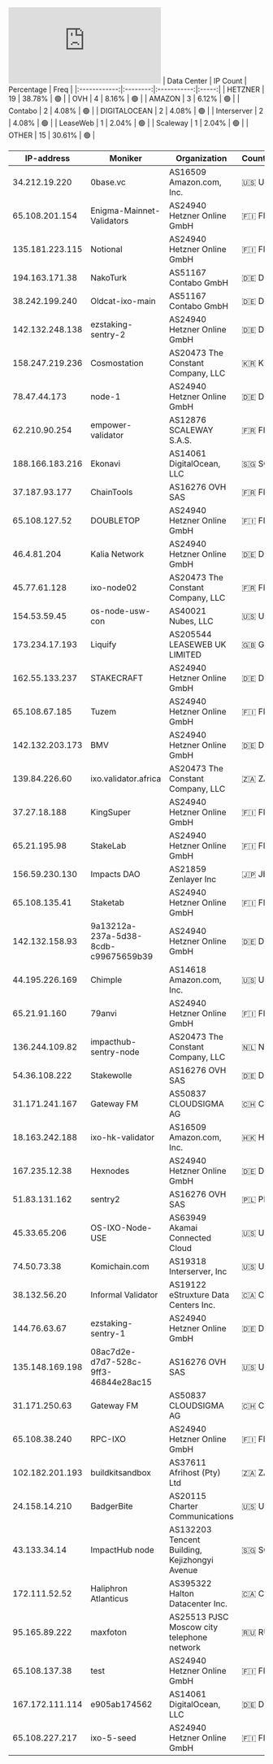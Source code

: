 ![Diagramm](https://github.com/obajay/StateSync-snapshots/blob/main/Projects/Ixo/1/README.md)
| Data Center | IP Count | Percentage | Freq |
|:------------:|:--------:|:-----------:|:-----:|
| HETZNER | 19 | 38.78% | 🟢 |
| OVH | 4 | 8.16% | 🟢 |
| AMAZON | 3 | 6.12% | 🟢 |
| Contabo | 2 | 4.08% | 🟢 |
| DIGITALOCEAN | 2 | 4.08% | 🟢 |
| Interserver | 2 | 4.08% | 🟢 |
| LeaseWeb | 1 | 2.04% | 🟢 |
| Scaleway | 1 | 2.04% | 🟢 |
| OTHER | 15 | 30.61% | 🟢 |

<!-- START_TABLE -->
| IP-address | Moniker | Organization | Country | City |
|-------------|---------|---------------|---------|------|
| 34.212.19.220 | 0base.vc | AS16509 Amazon.com, Inc. | 🇺🇸 US | Boardman |
| 65.108.201.154 | Enigma-Mainnet-Validators | AS24940 Hetzner Online GmbH | 🇫🇮 FI | Helsinki |
| 135.181.223.115 | Notional | AS24940 Hetzner Online GmbH | 🇫🇮 FI | Tuusula |
| 194.163.171.38 | NakoTurk | AS51167 Contabo GmbH | 🇩🇪 DE | Düsseldorf |
| 38.242.199.240 | Oldcat-ixo-main | AS51167 Contabo GmbH | 🇩🇪 DE | Düsseldorf |
| 142.132.248.138 | ezstaking-sentry-2 | AS24940 Hetzner Online GmbH | 🇩🇪 DE | Falkenstein |
| 158.247.219.236 | Cosmostation | AS20473 The Constant Company, LLC | 🇰🇷 KR | Paripark |
| 78.47.44.173 | node-1 | AS24940 Hetzner Online GmbH | 🇩🇪 DE | Nürnberg |
| 62.210.90.254 | empower-validator | AS12876 SCALEWAY S.A.S. | 🇫🇷 FR | Paris |
| 188.166.183.216 | Ekonavi | AS14061 DigitalOcean, LLC | 🇸🇬 SG | Singapore |
| 37.187.93.177 | ChainTools | AS16276 OVH SAS | 🇫🇷 FR | Gravelines |
| 65.108.127.52 | DOUBLETOP | AS24940 Hetzner Online GmbH | 🇫🇮 FI | Helsinki |
| 46.4.81.204 | Kalia Network | AS24940 Hetzner Online GmbH | 🇩🇪 DE | Falkenstein |
| 45.77.61.128 | ixo-node02 | AS20473 The Constant Company, LLC | 🇫🇷 FR | Aubervilliers |
| 154.53.59.45 | os-node-usw-con | AS40021 Nubes, LLC | 🇺🇸 US | Federal Way |
| 173.234.17.193 | Liquify | AS205544 LEASEWEB UK LIMITED | 🇬🇧 GB | Hemel Hempstead |
| 162.55.133.237 | STAKECRAFT | AS24940 Hetzner Online GmbH | 🇩🇪 DE | Falkenstein |
| 65.108.67.185 | Tuzem | AS24940 Hetzner Online GmbH | 🇫🇮 FI | Helsinki |
| 142.132.203.173 | BMV | AS24940 Hetzner Online GmbH | 🇩🇪 DE | Falkenstein |
| 139.84.226.60 | ixo.validator.africa | AS20473 The Constant Company, LLC | 🇿🇦 ZA | Benoni |
| 37.27.18.188 | KingSuper | AS24940 Hetzner Online GmbH | 🇫🇮 FI | Helsinki |
| 65.21.195.98 | StakeLab | AS24940 Hetzner Online GmbH | 🇫🇮 FI | Helsinki |
| 156.59.230.130 | Impacts DAO | AS21859 Zenlayer Inc | 🇯🇵 JP | Tokyo |
| 65.108.135.41 | Staketab | AS24940 Hetzner Online GmbH | 🇫🇮 FI | Helsinki |
| 142.132.158.93 | 9a13212a-237a-5d38-8cdb-c99675659b39 | AS24940 Hetzner Online GmbH | 🇩🇪 DE | Falkenstein |
| 44.195.226.169 | Chimple | AS14618 Amazon.com, Inc. | 🇺🇸 US | Ashburn |
| 65.21.91.160 | 79anvi | AS24940 Hetzner Online GmbH | 🇫🇮 FI | Helsinki |
| 136.244.109.82 | impacthub-sentry-node | AS20473 The Constant Company, LLC | 🇳🇱 NL | Haarlem |
| 54.36.108.222 | Stakewolle | AS16276 OVH SAS | 🇩🇪 DE | Frankfurt am Main |
| 31.171.241.167 | Gateway FM | AS50837 CLOUDSIGMA AG | 🇨🇭 CH | Zug |
| 18.163.242.188 | ixo-hk-validator | AS16509 Amazon.com, Inc. | 🇭🇰 HK | Hong Kong |
| 167.235.12.38 | Hexnodes | AS24940 Hetzner Online GmbH | 🇩🇪 DE | Falkenstein |
| 51.83.131.162 | sentry2 | AS16276 OVH SAS | 🇵🇱 PL | Warsaw |
| 45.33.65.206 | OS-IXO-Node-USE | AS63949 Akamai Connected Cloud | 🇺🇸 US | Morris Plains |
| 74.50.73.38 | Komichain.com | AS19318 Interserver, Inc | 🇺🇸 US | New York City |
| 38.132.56.20 | Informal Validator | AS19122 eStruxture Data Centers Inc. | 🇨🇦 CA | Toronto |
| 144.76.63.67 | ezstaking-sentry-1 | AS24940 Hetzner Online GmbH | 🇩🇪 DE | Falkenstein |
| 135.148.169.198 | 08ac7d2e-d7d7-528c-9ff3-46844e28ac15 | AS16276 OVH SAS | 🇺🇸 US | Ashburn |
| 31.171.250.63 | Gateway FM | AS50837 CLOUDSIGMA AG | 🇨🇭 CH | Zug |
| 65.108.38.240 | RPC-IXO | AS24940 Hetzner Online GmbH | 🇫🇮 FI | Helsinki |
| 102.182.201.193 | buildkitsandbox | AS37611 Afrihost (Pty) Ltd | 🇿🇦 ZA | Cape Town |
| 24.158.14.210 | BadgerBite | AS20115 Charter Communications | 🇺🇸 US | Madison |
| 43.133.34.14 | ImpactHub node | AS132203 Tencent Building, Kejizhongyi Avenue | 🇸🇬 SG | Singapore |
| 172.111.52.52 | Haliphron Atlanticus | AS395322 Halton Datacenter Inc. | 🇨🇦 CA | Toronto |
| 95.165.89.222 | maxfoton | AS25513 PJSC Moscow city telephone network | 🇷🇺 RU | Moscow |
| 65.108.137.38 | test | AS24940 Hetzner Online GmbH | 🇫🇮 FI | Helsinki |
| 167.172.111.114 | e905ab174562 | AS14061 DigitalOcean, LLC | 🇩🇪 DE | Frankfurt am Main |
| 65.108.227.217 | ixo-5-seed | AS24940 Hetzner Online GmbH | 🇫🇮 FI | Helsinki |

<!-- END_TABLE -->